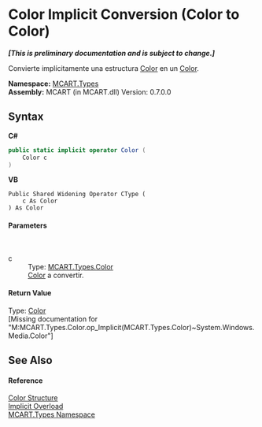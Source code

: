 # Color&nbsp;Implicit Conversion (Color to Color)
 _**\[This is preliminary documentation and is subject to change.\]**_

Convierte implícitamente una estructura <a href="b2f59482-b5b7-a7aa-b3e0-1a7c0ef43382">Color</a> en un <a href="http://msdn2.microsoft.com/es-es/library/ms653055" target="_blank">Color</a>.

**Namespace:**&nbsp;<a href="c5168ca1-3831-8d0b-91b8-6ec8e54f9c51">MCART.Types</a><br />**Assembly:**&nbsp;MCART (in MCART.dll) Version: 0.7.0.0

## Syntax

**C#**<br />
``` C#
public static implicit operator Color (
	Color c
)
```

**VB**<br />
``` VB
Public Shared Widening Operator CType ( 
	c As Color
) As Color
```


#### Parameters
&nbsp;<dl><dt>c</dt><dd>Type: <a href="b2f59482-b5b7-a7aa-b3e0-1a7c0ef43382">MCART.Types.Color</a><br /><a href="b2f59482-b5b7-a7aa-b3e0-1a7c0ef43382">Color</a> a convertir.</dd></dl>

#### Return Value
Type: <a href="http://msdn2.microsoft.com/es-es/library/ms653055" target="_blank">Color</a><br />\[Missing <returns> documentation for "M:MCART.Types.Color.op_Implicit(MCART.Types.Color)~System.Windows.Media.Color"\]

## See Also


#### Reference
<a href="b2f59482-b5b7-a7aa-b3e0-1a7c0ef43382">Color Structure</a><br /><a href="dd1e3eb7-893c-5de7-d371-7b281afc1be1">Implicit Overload</a><br /><a href="c5168ca1-3831-8d0b-91b8-6ec8e54f9c51">MCART.Types Namespace</a><br />